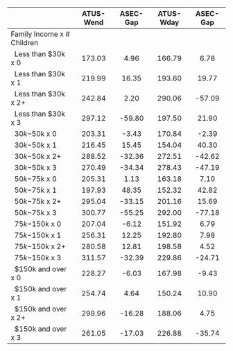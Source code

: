 
|                      |    ATUS-Wend |     ASEC-Gap |    ATUS-Wday |     ASEC-Gap |
| -------------------- | :----------: | :----------: | :----------: | :----------: |
| Family Income x # Children |              |              |              |              |
| &nbsp;&nbsp;Less than $30k x 0 |       173.03 |         4.96 |       166.79 |         6.78 |
| &nbsp;&nbsp;Less than $30k x 1 |       219.99 |        16.35 |       193.60 |        19.77 |
| &nbsp;&nbsp;Less than $30k x 2+ |       242.84 |         2.20 |       290.06 |       -57.09 |
| &nbsp;&nbsp;Less than $30k x 3 |       297.12 |       -59.80 |       197.50 |        21.90 |
| &nbsp;&nbsp;$30k-$50k x 0 |       203.31 |        -3.43 |       170.84 |        -2.39 |
| &nbsp;&nbsp;$30k-$50k x 1 |       216.45 |        15.45 |       154.04 |        40.30 |
| &nbsp;&nbsp;$30k-$50k x 2+ |       288.52 |       -32.36 |       272.51 |       -42.62 |
| &nbsp;&nbsp;$30k-$50k x 3 |       270.49 |       -34.34 |       278.43 |       -47.19 |
| &nbsp;&nbsp;$50k-$75k x 0 |       205.31 |         1.13 |       163.18 |         7.10 |
| &nbsp;&nbsp;$50k-$75k x 1 |       197.93 |        48.35 |       152.32 |        42.82 |
| &nbsp;&nbsp;$50k-$75k x 2+ |       295.04 |       -33.15 |       201.16 |        15.69 |
| &nbsp;&nbsp;$50k-$75k x 3 |       300.77 |       -55.25 |       292.00 |       -77.18 |
| &nbsp;&nbsp;$75k-$150k x 0 |       207.04 |        -6.12 |       151.92 |         6.79 |
| &nbsp;&nbsp;$75k-$150k x 1 |       256.31 |        12.25 |       192.80 |         7.98 |
| &nbsp;&nbsp;$75k-$150k x 2+ |       280.58 |        12.81 |       198.58 |         4.52 |
| &nbsp;&nbsp;$75k-$150k x 3 |       311.57 |       -32.39 |       229.86 |       -24.71 |
| &nbsp;&nbsp;$150k and over x 0 |       228.27 |        -6.03 |       167.98 |        -9.43 |
| &nbsp;&nbsp;$150k and over x 1 |       254.74 |         4.64 |       150.24 |        10.90 |
| &nbsp;&nbsp;$150k and over x 2+ |       299.96 |       -16.28 |       188.06 |         4.75 |
| &nbsp;&nbsp;$150k and over x 3 |       261.05 |       -17.03 |       226.88 |       -35.74 |

